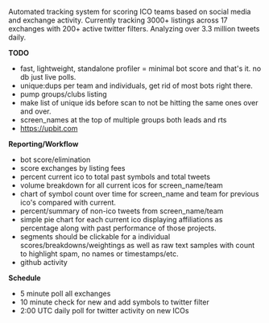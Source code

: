Automated tracking system for scoring ICO teams based on social media and exchange activity.
Currently tracking 3000+ listings across 17 exchanges with 200+ active twitter filters. Analyzing over 3.3 million tweets daily.

**TODO**
* fast, lightweight, standalone profiler = minimal bot score and that's it. no db just live polls.
* unique:dups per team and individuals, get rid of most bots right there.
* pump groups/clubs listing 
* make list of unique ids before scan to not be hitting the same ones over and over.
* screen_names at the top of multiple groups both leads and rts
* https://upbit.com

**Reporting/Workflow**

* bot score/elimination
* score exchanges by listing fees
* percent current ico to total past symbols and total tweets
* volume breakdown for all current icos for screen_name/team 
* chart of symbol count over time for screen_name and team for previous ico's compared with current.
* percent/summary of non-ico tweets from screen_name/team
* simple pie chart for each current ico displaying affiliations as percentage along with past performance of those projects.
* segments should be clickable for a individual scores/breakdowns/weightings as well as raw text samples with count to highlight spam, no names or timestamps/etc.
* github activity


**Schedule**

* 5 minute poll all exchanges
* 10 minute check for new and add symbols to twitter filter
* 2:00 UTC daily poll for twitter activity on new ICOs
